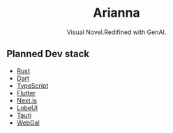 <div align="center"><h1>
Arianna</h1>
</div>

<div align="center">
Visual Novel.Redifined with GenAI.
</div>

<h2>Planned Dev stack</h2>

- [Rust](https://www.rust-lang.org/)
- [Dart](https://dart.dev/)
- [TypeScript](https://www.typescriptlang.org/)
- [Flutter](https://flutter.dev/)
- [Next.js](https://nextjs.org/)
- [LobeUI](https://github.com/lobehub/lobe-ui)
- [Tauri](https://tauri.app/)
- [WebGal](https://www.openwebgal.com/)
